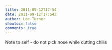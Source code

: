 ```yaml
---
title: 2011-09-12T17-54
date: 2011-09-12T17:54Z
author: Lee Turner
showtoc: false
comments: true
---
```


Note to self - do not pick nose while cutting chilis

